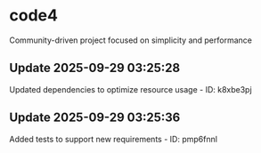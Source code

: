 # code4
Community-driven project focused on simplicity and performance

## Update 2025-09-29 03:25:28
Updated dependencies to optimize resource usage - ID: k8xbe3pj


## Update 2025-09-29 03:25:36
Added tests to support new requirements - ID: pmp6fnnl

